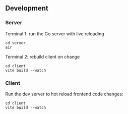 ## Development

### Server

Terminal 1: run the Go server with live reloading

```
cd server
air
```

Terminal 2: rebuild client on change

```
cd client
vite build --watch
```

### Client

Run the dev server to hot reload frontend code changes:

```
cd client
vite build --watch
```

